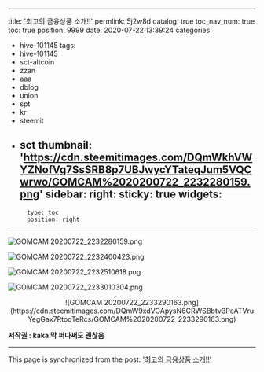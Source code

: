 
---
title: '최고의 금융상품 소개!!'
permlink: 5j2w8d
catalog: true
toc_nav_num: true
toc: true
position: 9999
date: 2020-07-22 13:39:24
categories:
- hive-101145
tags:
- hive-101145
- sct-altcoin
- zzan
- aaa
- dblog
- union
- spt
- kr
- steemit
- sct
thumbnail: 'https://cdn.steemitimages.com/DQmWkhVWYZNofVg7SsSRB8p7UBJwycYTateqJum5VQCwrwo/GOMCAM%2020200722_2232280159.png'
sidebar:
    right:
        sticky: true
widgets:
    -
        type: toc
        position: right
---


![GOMCAM 20200722_2232280159.png](https://cdn.steemitimages.com/DQmWkhVWYZNofVg7SsSRB8p7UBJwycYTateqJum5VQCwrwo/GOMCAM%2020200722_2232280159.png)

![GOMCAM 20200722_2232400423.png](https://cdn.steemitimages.com/DQmVgSbmtuQSBFrRbeoY6x9zPzQHKbAJ4zyQXe9TPef2mXC/GOMCAM%2020200722_2232400423.png)

![GOMCAM 20200722_2232510618.png](https://cdn.steemitimages.com/DQmY3nfc7TYuSE66vKaXgm7uf2RBsJk6e3fyit3m5LDiufZ/GOMCAM%2020200722_2232510618.png)

![GOMCAM 20200722_2233010304.png](https://cdn.steemitimages.com/DQmNu3u73CpuUq2F1cLK6VddoCbJzmJSDaFg13kMfcvcbYy/GOMCAM%2020200722_2233010304.png)

<center>![GOMCAM 20200722_2233290163.png](https://cdn.steemitimages.com/DQmW9xdVGApysN6CRWSBbtv3PeATVruYegGax7RtoqTeRcs/GOMCAM%2020200722_2233290163.png)</center>


**저작권 :  kaka 
막 퍼다써도 괜찮음**

- - -

This page is synchronized from the post: ['최고의 금융상품 소개!!'](https://steemit.com/@successgr/5j2w8d)

